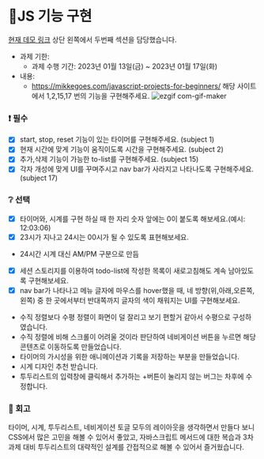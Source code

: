 # 🔧JS 기능 구현
[현재 데모 링크](https://phenomenal-muffin-9f8ad8.netlify.app/)
상단 왼쪽에서 두번째 섹션을 담당했습니다.
- 과제 기한:
  - 과제 수행 기간: 2023년 01월 13일(금) ~ 2023년 01월 17일(화)
- 내용:
  - https://mikkegoes.com/javascript-projects-for-beginners/ 해당 사이트에서 1,2,15,17 번의 기능을 구현해주세요.
![ezgif com-gif-maker](https://user-images.githubusercontent.com/120437898/213083994-12270e46-592c-4a63-9768-a499ace465c9.gif)

### ❗ 필수

- [x] start, stop, reset 기능이 있는 타이머를 구현해주세요. (subject 1)
- [x] 현재 시간에 맞게 기능이 움직이도록 시간을 구현해주세요. (subject 2)
- [x] 추가,삭제 기능이 가능한 to-list를 구현해주세요. (subject 15)
- [x] 각자 개성에 맞게 UI를 꾸며주시고 nav bar가 사라지고 나타나도록 구현해주세요. (subject 17)

### ❔ 선택

- [x] 타이머와, 시계를 구현 하실 때 한 자리 숫자 앞에는 0이 붙도록 해보세요.(예시: 12:03:06)
- [x] 23시가 지나고 24시는 00시가 될 수 있도록 표현해보세요.
 - 24시간 시계 대신 AM/PM 구분으로 만듬
- [x] 세션 스토리지를 이용하여 todo-list에 작성한 목록이 새로고침해도 계속 남아있도록 구현해보세요.
- [x] nav bar가 나타나고 메뉴 글자에 마우스를 hover했을 때, 네 방향(위,아래,오른쪽,왼쪽) 중 한 곳에서부터 반대쪽까지 글자의 색이 채워지는 UI를 구현해보세요.

- 수직 정렬보다 수평 정렬이 화면이 덜 잘리고 보기 편할거 같아서 수평으로 구성하였습니다.
- 수직 정렬에 비해 스크롤이 어려울 것이라 판단하여 네비게이션 버튼을 누르면 해당 콘텐츠로 이동하도록 만들었습니다. 
- 타이머의 가시성을 위한 애니메이션과 기록을 저장하는 부분을 만들었습니다. 
- 시계 디자인 추천 받습니다. 
- 투두리스트의 입력창에 클릭해서 추가하는 +버튼이 눌리지 않는 버그는 차후에 수정합니다. 

### 🤔 회고
타이머, 시계, 투두리스트, 네비게이션 토글 모두의 레이아웃을 생각하면서 만들다 보니 CSS에서 많은 고민을 해볼 수 있어서 좋았고, 자바스크립트 메서드에 대한 복습과 3차 과제 대비 투두리스트의 대략적인 설계를 간접적으로 해볼 수 있어서 즐거웠습니다.
